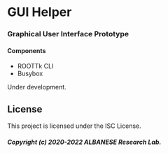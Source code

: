 # GUI Helper
### Graphical User Interface Prototype

#### Components
- ROOTTk CLI
- Busybox

Under development.

## License

This project is licensed under the ISC License.

##### Copyright (c) 2020-2022 ALBANESE Research Lab.
